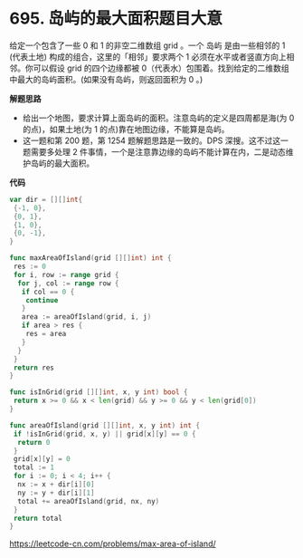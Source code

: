 # 695. 岛屿的最大面积**题目大意**  

给定一个包含了一些 0 和 1 的非空二维数组 grid 。一个 岛屿 是由一些相邻的 1 (代表土地) 构成的组合，这里的「相邻」要求两个 1 必须在水平或者竖直方向上相邻。你可以假设 grid 的四个边缘都被 0（代表水）包围着。找到给定的二维数组中最大的岛屿面积。(如果没有岛屿，则返回面积为 0 。)

**解题思路**  

- 给出一个地图，要求计算上面岛屿的面积。注意岛屿的定义是四周都是海(为 0 的点)，如果土地(为 1 的点)靠在地图边缘，不能算是岛屿。
- 这一题和第 200 题，第 1254 题解题思路是一致的。DPS 深搜。这不过这一题需要多处理 2 件事情，一个是注意靠边缘的岛屿不能计算在内，二是动态维护岛屿的最大面积。

**代码** 

```go
var dir = [][]int{
 {-1, 0},
 {0, 1},
 {1, 0},
 {0, -1},
}

func maxAreaOfIsland(grid [][]int) int {
 res := 0
 for i, row := range grid {
  for j, col := range row {
   if col == 0 {
    continue
   }
   area := areaOfIsland(grid, i, j)
   if area > res {
    res = area
   }
  }
 }
 return res
}

func isInGrid(grid [][]int, x, y int) bool {
 return x >= 0 && x < len(grid) && y >= 0 && y < len(grid[0])
}

func areaOfIsland(grid [][]int, x, y int) int {
 if !isInGrid(grid, x, y) || grid[x][y] == 0 {
  return 0
 }
 grid[x][y] = 0
 total := 1
 for i := 0; i < 4; i++ {
  nx := x + dir[i][0]
  ny := y + dir[i][1]
  total += areaOfIsland(grid, nx, ny)
 }
 return total
}
```

https://leetcode-cn.com/problems/max-area-of-island/